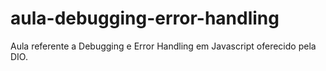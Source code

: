 # aula-debugging-error-handling
Aula referente a Debugging e Error Handling em Javascript oferecido pela DIO.
